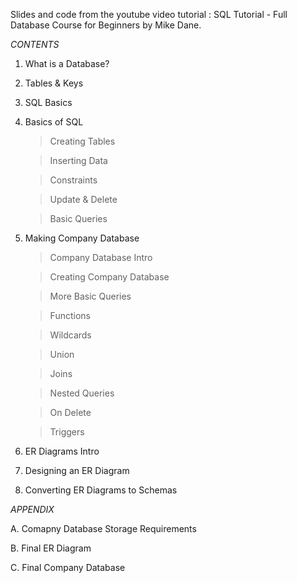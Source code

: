 Slides and code from the youtube video tutorial : SQL Tutorial - Full Database Course for Beginners by Mike Dane. 


*CONTENTS*

1. What is a Database?
2. Tables & Keys
3. SQL Basics
4. Basics of SQL
     > Creating Tables
     
     > Inserting Data
      
     > Constraints 
      
     > Update & Delete
      
     > Basic Queries
     
5. Making Company Database
     > Company Database Intro

     > Creating Company Database
     
     > More Basic Queries
     
     > Functions
      
     > Wildcards
      
     > Union
      
     > Joins
      
     > Nested Queries
      
     > On Delete
      
     > Triggers
      
6. ER Diagrams Intro
7. Designing an ER Diagram
8. Converting ER Diagrams to Schemas


*APPENDIX*

A. Comapny Database Storage Requirements

B. Final ER Diagram

C. Final Company Database
